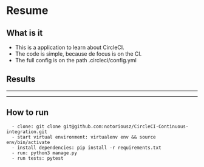 # Resume

## What is it

- This is a application to learn about CircleCI.
- The code is simple, because de focus is on the CI.
- The full config is on the path .circleci/config.yml

## Results

---

      
---   


## How to run

      - clone: git clone git@github.com:notoriousz/CircleCI-Continuous-integration.git
      - start virtual environment: virtualenv env && source env/bin/activate
      - install dependencies: pip install -r requirements.txt
      - run: python3 manage.py
      - run tests: pytest
